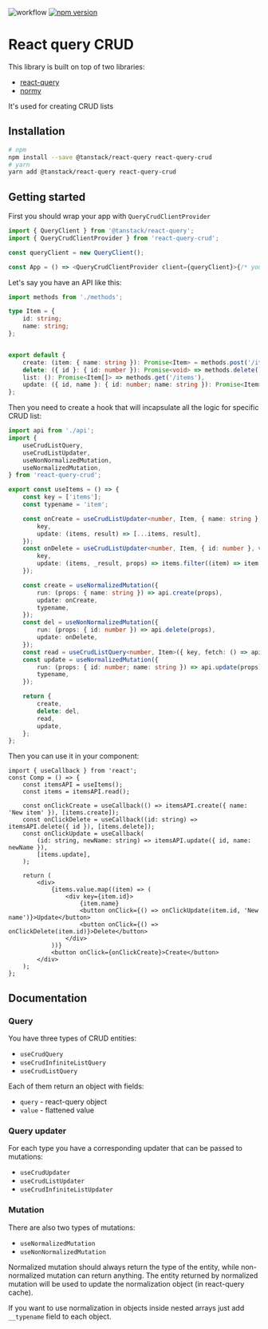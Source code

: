 ![workflow](https://github.com/sergeyshpadyrev/react-query-crud/actions/workflows/main.yml/badge.svg)
[![npm version](https://badge.fury.io/js/react-query-crud.svg)](https://badge.fury.io/js/react-query-crud)

# React query CRUD

This library is built on top of two libraries:

-   [react-query](https://github.com/TanStack/query)
-   [normy](https://github.com/klis87/normy)

It's used for creating CRUD lists

## Installation

```bash
# npm
npm install --save @tanstack/react-query react-query-crud
# yarn
yarn add @tanstack/react-query react-query-crud
```

## Getting started

First you should wrap your app with `QueryCrudClientProvider`

```ts
import { QueryClient } from '@tanstack/react-query';
import { QueryCrudClientProvider } from 'react-query-crud';

const queryClient = new QueryClient();

const App = () => <QueryCrudClientProvider client={queryClient}>{/* your app */}</QueryCrudClientProvider>;
```

Let's say you have an API like this:

```ts
import methods from './methods';

type Item = {
    id: string;
    name: string;
};


export default {
    create: (item: { name: string }): Promise<Item> = methods.post('/items', {name}),
    delete: ({ id }: { id: number }): Promise<void> => methods.delete(`items/${id}`),
    list: (): Promise<Item[]> => methods.get('/items'),
    update: ({ id, name }: { id: number; name: string }): Promise<Item> => methods.put(`items/${id}`, { name }),
};
```

Then you need to create a hook that will incapsulate all the logic for specific CRUD list:

```ts
import api from './api';
import {
    useCrudListQuery,
    useCrudListUpdater,
    useNonNormalizedMutation,
    useNormalizedMutation,
} from 'react-query-crud';

export const useItems = () => {
    const key = ['items'];
    const typename = 'item';

    const onCreate = useCrudListUpdater<number, Item, { name: string }, Item>({
        key,
        update: (items, result) => [...items, result],
    });
    const onDelete = useCrudListUpdater<number, Item, { id: number }, void>({
        key,
        update: (items, _result, props) => items.filter((item) => item.id !== props.id),
    });

    const create = useNormalizedMutation({
        run: (props: { name: string }) => api.create(props),
        update: onCreate,
        typename,
    });
    const del = useNonNormalizedMutation({
        run: (props: { id: number }) => api.delete(props),
        update: onDelete,
    });
    const read = useCrudListQuery<number, Item>({ key, fetch: () => api.list(), typename });
    const update = useNormalizedMutation({
        run: (props: { id: number; name: string }) => api.update(props),
        typename,
    });

    return {
        create,
        delete: del,
        read,
        update,
    };
};
```

Then you can use it in your component:

```tsx
import { useCallback } from 'react';
const Comp = () => {
    const itemsAPI = useItems();
    const items = itemsAPI.read();

    const onClickCreate = useCallback(() => itemsAPI.create({ name: 'New item' }), [items.create]);
    const onClickDelete = useCallback((id: string) => itemsAPI.delete({ id }), [items.delete]);
    const onClickUpdate = useCallback(
        (id: string, newName: string) => itemsAPI.update({ id, name: newName }),
        [items.update],
    );

    return (
        <div>
            {items.value.map((item) => (
                <div key={item.id}>
                    {item.name}
                    <button onClick={() => onClickUpdate(item.id, 'New name')}>Update</button>
                    <button onClick={() => onClickDelete(item.id)}>Delete</button>
                </div>
            ))}
            <button onClick={onClickCreate}>Create</button>
        </div>
    );
};
```

## Documentation

### Query

You have three types of CRUD entities:

-   `useCrudQuery`
-   `useCrudInfiniteListQuery`
-   `useCrudListQuery`

Each of them return an object with fields:

-   `query` - react-query object
-   `value` - flattened value

### Query updater

For each type you have a corresponding updater that can be passed to mutations:

-   `useCrudUpdater`
-   `useCrudListUpdater`
-   `useCrudInfiniteListUpdater`

### Mutation

There are also two types of mutations:

-   `useNormalizedMutation`
-   `useNonNormalizedMutation`

Normalized mutation should always return the type of the entity, while non-normalized mutation can return anything.
The entity returned by normalized mutation will be used to update the normalization object (in react-query cache).

If you want to use normalization in objects inside nested arrays just add `__typename` field to each object.
